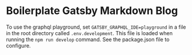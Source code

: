 # Boilerplate Gatsby Markdown Blog

To use the graphql playground, set `GATSBY_GRAPHQL_IDE=playground` in a file in the root directory called `.env.development`. This file is loaded when running the `npm run develop` command. See the package.json file to configure.
